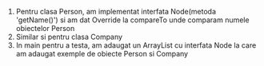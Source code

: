1) Pentru clasa Person, am implementat interfata Node(metoda 'getName()') si am dat Override la compareTo unde comparam numele obiectelor Person
2) Similar si pentru clasa Company
3) In main pentru a testa, am adaugat un ArrayList cu interfata Node la care am adaugat exemple de obiecte Person si Company
